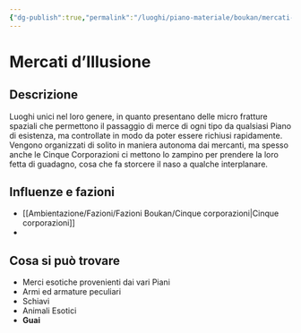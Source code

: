 ```yaml
---
{"dg-publish":true,"permalink":"/luoghi/piano-materiale/boukan/mercati-d-illusione/","tags":["luogo"]}
---
```



# Mercati d’Illusione

## Descrizione
Luoghi unici nel loro genere, in quanto presentano delle micro fratture spaziali che permettono il passaggio di merce di ogni tipo da qualsiasi Piano di esistenza, ma controllate in modo da poter essere richiusi rapidamente.
Vengono organizzati di solito in maniera autonoma dai mercanti, ma spesso anche le Cinque Corporazioni ci mettono lo zampino per prendere la loro fetta di guadagno, cosa che fa storcere il naso a qualche interplanare.

## Influenze e fazioni
- [[Ambientazione/Fazioni/Fazioni Boukan/Cinque corporazioni\|Cinque corporazioni]]
- 

## Cosa si può trovare

- Merci esotiche provenienti dai vari Piani
- Armi ed armature peculiari
- Schiavi
- Animali Esotici
- **Guai**